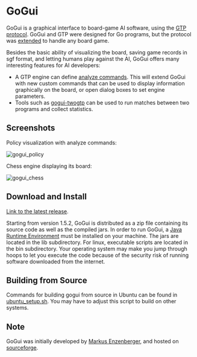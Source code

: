 GoGui
=====

GoGui is a graphical interface to board-game AI software, using the [GTP
protocol](http://www.lysator.liu.se/~gunnar/gtp/). GoGui and GTP were designed
for Go programs, but the protocol was
[extended](https://www.kayufu.com/gogui/rules.html) to handle any board game.

Besides the basic ability of visualizing the board, saving game records in sgf
format, and letting humans play against the AI, GoGui offers many interesting
features for AI developers:

 - A GTP engine can define
[analyze commands](https://www.kayufu.com/gogui/analyze.html). This will
extend GoGui with new custom commands that can be used to display information
graphically on the board, or open dialog boxes to set engine parameters.
 - Tools such as [gogui-twogtp](https://www.kayufu.com/gogui/reference-twogtp.html) can be used to run matches between two programs and collect statistics.

Screenshots
-----------

Policy visualization with analyze commands:

![gogui_policy](https://www.kayufu.com/files/go_policy.png)

Chess engine displaying its board:

![gogui_chess](https://www.kayufu.com/files/gogui_chess.jpg)

Download and Install
--------------------

[Link to the latest release](https://github.com/Remi-Coulom/gogui/releases/latest).

Starting from version 1.5.2, GoGui is distributed as a zip file containing its
source code as well as the compiled jars. In order to run GoGui, a [Java
Runtime Environment](https://www.java.com/) must be installed on your machine.
The jars are located in the lib subdirectory. For linux, executable scripts are
located in the bin subdirectory. Your operating system may make you jump
through hoops to let you execute the code because of the security risk of
running software downloaded from the internet.

Building from Source
--------------------

Commands for building gogui from source in Ubuntu can be found in [ubuntu_setup.sh](ubuntu_setup.sh). You may have to adjust this script to build on other systems.

Note
----
GoGui was initially developed by [Markus Enzenberger](https://github.com/enz), and hosted on [sourceforge](http://gogui.sourceforge.net/).
